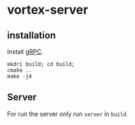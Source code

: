 # vortex-server

## installation
Install [gRPC](https://grpc.io/docs/languages/cpp/quickstart/).

```
mkdri build; cd build;
cmake ..
make -j4
```

## Server
For run the server only run `server` in `build`.